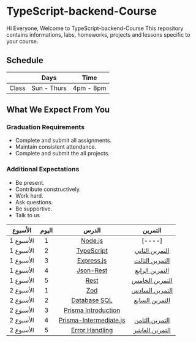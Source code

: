 # TypeScript-backend-Course
Hi Everyone, Welcome to TypeScript-backend-Course This repository contains informations, labs, homeworks, projects and lessons specific to your course.

## Schedule
|  | Days | Time |
| --- | ------------- | ------------- |
| Class | Sun - Thurs  | 4pm - 8pm  |


## What We Expect From You
### Graduation Requirements
* Complete and submit all assignments.
* Maintain consistent attendance.
* Complete and submit the all projects.
### Additional Expectations
* Be present.
* Contribute constructively.
* Work hard.
* Ask questions.
* Be supportive.
* Talk to us


| الأسبوع| اليوم | الدرس |التمرين |
|:-----:|:---:|:------:|:------:|
| الأسبوع 1| 1   |[Node.js](https://github.com/Tuwaiq-Academy-Training/Node.js/blob/main/README.md)|[----]|
| الأسبوع 1| 2   |[TypeScript](https://github.com/Tuwaiq-Academy-Training/TypeScript)|[التمرين الثاني](https://github.com/majdnaser1/Spring-Boot-Exercise2)|
| الأسبوع 1| 3   |[ Express.js ](https://github.com/Tuwaiq-Academy-Training/advanced-express.js)|[التمرين الثالث](https://github.com/majdnaser1/Spring-Boot-Exercise3)|
| الأسبوع 1| 4   |[ Json-Rest ](https://github.com/Tuwaiq-Academy-Training/Spring-Boot-Validation)| [التمرين الرابع](https://github.com/majdnaser1/Spring-Boot-Exercise4)|
| الأسبوع 1| 5   |[ Rest ](https://github.com/Tuwaiq-Academy-Training/Spring-Boot-Validation)| [التمرين الخامس](https://github.com/majdnaser1/Spring-Boot-Exercise4)|
| الأسبوع 2| 1   |[ Zod ](https://github.com/Tuwaiq-Academy-Training/Spring-Boot-Service-Layer) |[التمرين السادس](https://cutt.us/hs924)|
| الأسبوع 2| 2   |[ Database SQL ](https://github.com/Tuwaiq-Academy-Training/Spring-Boot-SQL)|[التمرين السابع](https://github.com/majdnaser1/Spring-Boot-Exercise6)|
| الأسبوع 2| 3  |[Prisma Introduction](https://github.com/Tuwaiq-Academy-Training/Prisma-Introduction.js)| 
| الأسبوع 2| 4   |[ Prisma-Intermediate.js](https://github.com/Tuwaiq-Academy-Training/Spring-Boot-JPA-Repository)|[التمرين الثامن](https://github.com/Tuwaiq-Academy-Training/Spring-boot-Exercise7)|
| الأسبوع 2| 5   |[ Error Handling ](https://github.com/Tuwaiq-Academy-Training/Spring-Boot-JPA-Repository)|[التمرين العاشر](https://github.com/majdnaser1/Spring-Boot-Exercice8)|


